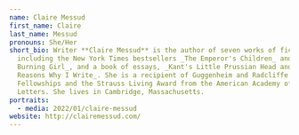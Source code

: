 ```yaml
---
name: Claire Messud
first_name: Claire
last_name: Messud
pronouns: She/Her
short_bio: Writer **Claire Messud** is the author of seven works of fiction,
  including the New York Times bestsellers _The Emperor's Children_ and _The
  Burning Girl_, and a book of essays, _Kant's Little Prussian Head and Other
  Reasons Why I Write_. She is a recipient of Guggenheim and Radcliffe
  Fellowships and the Strauss Living Award from the American Academy of Arts and
  Letters. She lives in Cambridge, Massachusetts.
portraits:
  - media: 2022/01/claire-messud
website: http://clairemessud.com/
---
```

